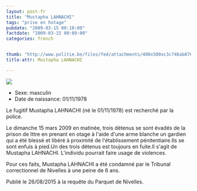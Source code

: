 ```yaml
---
layout: post-fr
title: "Mustapha LAHNACHI"
tags: "prise en hotage"
pubdate: "2009-03-15 00:10:00"
factdate: "2009-03-15 00:09:00"
categories: french


thumb: "http://www.politie.be/files/fed/attachments/400x500xc3c746ab8764805d7b7debcb5a31bc99_thumb.JPG.pagespeed.ic.9Slxc4kItR.jpg"
title-attr: Mustapha LAHNACHI

---
```


<div class="row">

  <div class="col-xs-12 col-md-4">
         <a class="thumbnail" href="http://www.politie.be/files/fed/attachments/400x500xc3c746ab8764805d7b7debcb5a31bc99_thumb.JPG.pagespeed.ic.9Slxc4kItR.jpg" title="Mustapha Lahnaci">
           <img src="http://www.politie.be/files/fed/attachments/400x500xc3c746ab8764805d7b7debcb5a31bc99_thumb.JPG.pagespeed.ic.9Slxc4kItR.jpgg" ></a>
  
  </div>
  <div class="col-xs-12 col-md-8">
 
<ul>
<li>Sexe: masculin</li>
<li>Date de naissance: 01/11/1978</li>
</ul> 

<p>Le fugitif Mustapha LAHNACHI (né le 01/11/1978) est recherché par la police.</p>
Le dimanche 15 mars 2009 en matinée, trois détenus se sont évadés de la prison de Ittre en prenant en otage à l'aide d'une arme blanche un gardien qui a été blessé et libéré à proximité de l'établissement pénitentiaire.Ils se sont enfuis à pied.Un des trois détenus est toujours en fuite.Il s'agit de Mustapha LAHNACHI. L'individu pourrait faire usage de violences.</p>
<p>Pour ces faits, Mustapha LAHNACHI a été condamné par le Tribunal correctionnel de Nivelles à une peine de 6 ans. </p>
<p>Publié le 26/08/2015 à la requête du Parquet de Nivelles.
</p>


</div>


</div>

